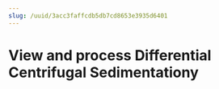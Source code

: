 ```yaml
---
slug: /uuid/3acc3faffcdb5db7cd8653e3935d6401
---
```


# View and process Differential Centrifugal Sedimentationy
